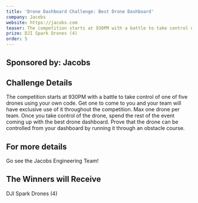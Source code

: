 ```yaml
---
title: 'Drone Dashboard Challenge: Best Drone Dashboard'
company: Jacobs
website: https://jacobs.com
teaser: The competition starts at 930PM with a battle to take control of one of five drones using your own code. Get one to come to you and your team will have exclusive use of it throughout the competition!
prize: DJI Spark Drones (4)
order: 5
---
```

## Sponsored by: Jacobs

## Challenge Details

The competition starts at 930PM with a battle to take control of one of five drones using your own code. Get one to come to you and your team will have exclusive use of it throughout the competition. Max one drone per team. Once you take control of the drone, spend the rest of the event coming up with the best drone dashboard. Prove that the drone can be controlled from your dashboard by running it through an obstacle course.

## For more details

Go see the Jacobs Engineering Team!

## The Winners will Receive
DJI Spark Drones (4)
